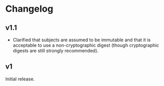 # Changelog

## v1.1

-   Clarified that subjects are assumed to be immutable and that it is
acceptable to use a non-cryptographic digest (though cryptographic
digests are still strongly recommended).

## v1

Initial release.
